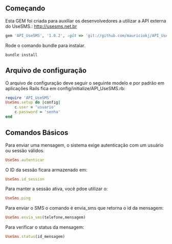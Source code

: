 ## Começando

Esta GEM foi criada para auxiliar os desenvolvedores a utilizar a API externa do UseSMS.:
http://usesms.net.br

```ruby
gem 'API_UseSMS', '1.0.2', :git => 'git://github.com/mauriciokj/API_UseSMS.git'
```


Rode o comando bundle para instalar.

```console
bundle install
```

<!-- Depois de instalar, rode o comando para criar o arquivo de configuração onde será adicionado o usuario e a senha.

```console
rake usesms:install
``` -->
## Arquivo de configuração

O arquivo de configuração deve seguir o seguinte modelo e por padrão em aplicações Rails fica em config/initialize/API_UseSMS.rb:

```ruby
require 'API_UseSMS'
UseSms.setup do |config| 
	c.user = 'usuario'
	c.password = 'senha'
end	
```

## Comandos Básicos
Para enviar uma mensagem, o sistema exige autenticação com um usuário ou sessão válidos. 

```ruby
UseSms.autenticar
```
O ID da sessão ficara armazenado em:

```ruby
UseSms.id_session
```

Para manter a sessão ativa, você pdoe utilizar o:

```ruby
UseSms.ping
```

Para enviar o SMS o comando é envia_sms que retorna o id da mensagem:

```ruby
UseSms.envia_sms(telefone,mensagem)
```

Para verificar o status da mensagem:
```ruby
UseSms.status(id_mensagem)
```


